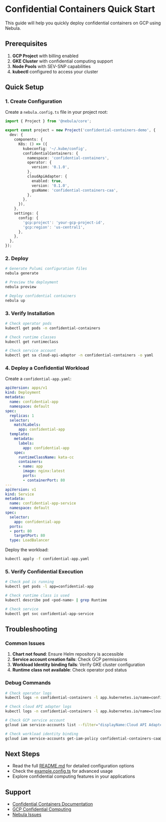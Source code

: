 # Confidential Containers Quick Start

This guide will help you quickly deploy confidential containers on GCP using Nebula.

## Prerequisites

1. **GCP Project** with billing enabled
2. **GKE Cluster** with confidential computing support
3. **Node Pools** with SEV-SNP capabilities
4. **kubectl** configured to access your cluster

## Quick Setup

### 1. Create Configuration

Create a `nebula.config.ts` file in your project root:

```typescript
import { Project } from '@nebula/core';

export const project = new Project('confidential-containers-demo', {
  dev: {
    components: {
      K8s: () => ({
        kubeconfig: '~/.kube/config',
        confidentialContainers: {
          namespace: 'confidential-containers',
          operator: {
            version: '0.1.0',
          },
          cloudApiAdapter: {
            enabled: true,
            version: '0.1.0',
            gsaName: 'confidential-containers-caa',
          },
        },
      }),
    },
    settings: {
      config: {
        'gcp:project': 'your-gcp-project-id',
        'gcp:region': 'us-central1',
      },
    },
  },
});
```

### 2. Deploy

```bash
# Generate Pulumi configuration files
nebula generate

# Preview the deployment
nebula preview

# Deploy confidential containers
nebula up
```

### 3. Verify Installation

```bash
# Check operator pods
kubectl get pods -n confidential-containers

# Check runtime classes
kubectl get runtimeclass

# Check service account
kubectl get sa cloud-api-adaptor -n confidential-containers -o yaml
```

### 4. Deploy a Confidential Workload

Create a `confidential-app.yaml`:

```yaml
apiVersion: apps/v1
kind: Deployment
metadata:
  name: confidential-app
  namespace: default
spec:
  replicas: 1
  selector:
    matchLabels:
      app: confidential-app
  template:
    metadata:
      labels:
        app: confidential-app
    spec:
      runtimeClassName: kata-cc
      containers:
      - name: app
        image: nginx:latest
        ports:
        - containerPort: 80
---
apiVersion: v1
kind: Service
metadata:
  name: confidential-app-service
  namespace: default
spec:
  selector:
    app: confidential-app
  ports:
  - port: 80
    targetPort: 80
  type: LoadBalancer
```

Deploy the workload:

```bash
kubectl apply -f confidential-app.yaml
```

### 5. Verify Confidential Execution

```bash
# Check pod is running
kubectl get pods -l app=confidential-app

# Check runtime class is used
kubectl describe pod <pod-name> | grep Runtime

# Check service
kubectl get svc confidential-app-service
```

## Troubleshooting

### Common Issues

1. **Chart not found**: Ensure Helm repository is accessible
2. **Service account creation fails**: Check GCP permissions
3. **Workload Identity binding fails**: Verify GKE cluster configuration
4. **Runtime class not available**: Check operator pod status

### Debug Commands

```bash
# Check operator logs
kubectl logs -n confidential-containers -l app.kubernetes.io/name=confidential-containers-operator

# Check cloud API adapter logs
kubectl logs -n confidential-containers -l app.kubernetes.io/name=cloud-api-adaptor

# Check GCP service account
gcloud iam service-accounts list --filter="displayName:Cloud API Adapter"

# Check workload identity binding
gcloud iam service-accounts get-iam-policy confidential-containers-caa@your-project.iam.gserviceaccount.com
```

## Next Steps

- Read the full [README.md](./README.md) for detailed configuration options
- Check the [example.config.ts](./example.config.ts) for advanced usage
- Explore confidential computing features in your applications

## Support

- [Confidential Containers Documentation](https://github.com/confidential-containers)
- [GCP Confidential Computing](https://cloud.google.com/confidential-computing)
- [Nebula Issues](https://github.com/your-org/nebula/issues)
